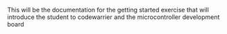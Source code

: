 This will be the documentation for the getting started exercise that will introduce the student to codewarrier and the microcontroller development board

